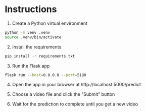 # Instructions

1. Create a Python virtual environment

```sh
python -m venv .venv
source .venv/bin/activate
```

2. Install the requirements

```sh
pip install -r requirements.txt
```

3. Run the Flask app

```sh
flask run --host=0.0.0.0 --port=5180
```

4. Open the app in your browser at http://localhost:5000/predict

5. Choose a video file and click the "Submit" button

6. Wait for the prediction to complete until you get a new video
